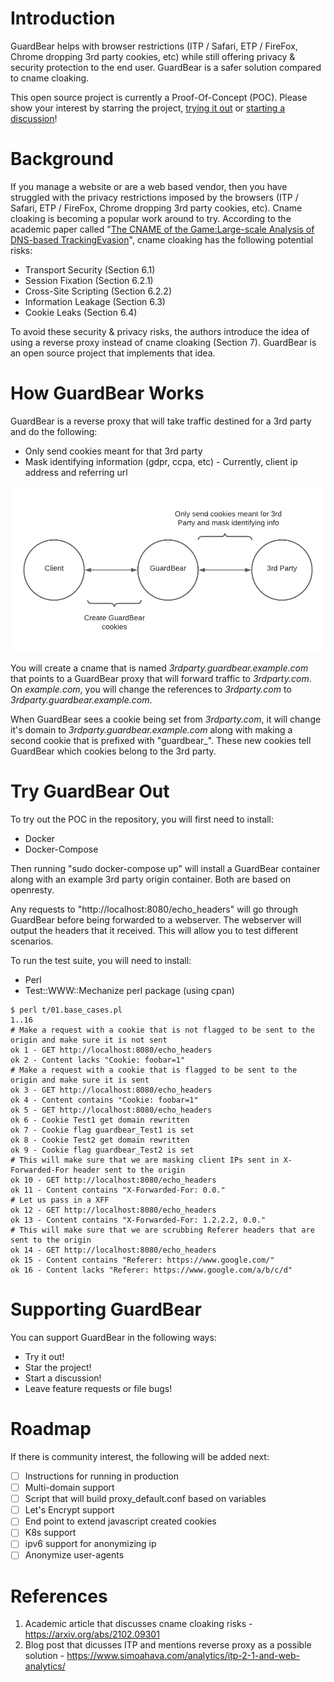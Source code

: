 # Introduction

GuardBear helps with browser restrictions (ITP / Safari, ETP / FireFox, Chrome dropping 3rd party cookies, etc) while still offering privacy & security protection to the end user. GuardBear is a safer solution compared to cname cloaking.

This open source project is currently a Proof-Of-Concept (POC). Please show your interest by starring the project, [trying it out](https://github.com/silevitch/GuardBear/blob/main/README.md#try-it-out) or [starting a discussion](https://github.com/silevitch/GuardBear/discussions)! 

# Background

If you manage a website or are a web based vendor, then you have struggled with the privacy restrictions imposed by the browsers (ITP / Safari, ETP / FireFox, Chrome dropping 3rd party cookies, etc). Cname cloaking is becoming a popular work around to try. According to the academic paper called "[The CNAME of the Game:Large-scale Analysis of DNS-based TrackingEvasion](https://arxiv.org/abs/2102.09301)", cname cloaking has the following potential risks:

* Transport Security (Section 6.1)
* Session Fixation (Section 6.2.1)
* Cross-Site Scripting (Section 6.2.2)
* Information Leakage (Section 6.3)
* Cookie Leaks (Section 6.4)

To avoid these security & privacy risks, the authors introduce the idea of using a reverse proxy instead of cname cloaking (Section 7). GuardBear is an open source project that implements that idea.

# How GuardBear Works

GuardBear is a reverse proxy that will take traffic destined for a 3rd party and do the following:

* Only send cookies meant for that 3rd party
* Mask identifying information (gdpr, ccpa, etc) - Currently, client ip address and referring url

![GuardBear Traffic Flow](https://raw.githubusercontent.com/silevitch/GuardBear/main/GuardBear.png)

You will create a cname that is named *3rdparty.guardbear.example.com* that points to a GuardBear proxy that will forward traffic to *3rdparty.com*. On *example.com*, you will change the references to *3rdparty.com* to *3rdparty.guardbear.example.com*.

When GuardBear sees a cookie being set from *3rdparty.com*, it will change it's domain to *3rdparty.guardbear.example.com* along with making a second cookie that is prefixed with "guardbear_". These new cookies tell GuardBear which cookies belong to the 3rd party. 

# Try GuardBear Out

To try out the POC in the repository, you will first need to install:

* Docker
* Docker-Compose

Then running "sudo docker-compose up" will install a GuardBear container along with an example 3rd party origin container. Both are based on openresty.

Any requests to "http://localhost:8080/echo_headers" will go through GuardBear before being forwarded to a webserver. The webserver will output the headers that it received. This will allow you to test different scenarios.

To run the test suite, you will need to install:

* Perl
* Test::WWW::Mechanize perl package (using cpan)

```
$ perl t/01.base_cases.pl 
1..16
# Make a request with a cookie that is not flagged to be sent to the origin and make sure it is not sent
ok 1 - GET http://localhost:8080/echo_headers
ok 2 - Content lacks "Cookie: foobar=1"
# Make a request with a cookie that is flagged to be sent to the origin and make sure it is sent
ok 3 - GET http://localhost:8080/echo_headers
ok 4 - Content contains "Cookie: foobar=1"
ok 5 - GET http://localhost:8080/echo_headers
ok 6 - Cookie Test1 get domain rewritten
ok 7 - Cookie flag guardbear_Test1 is set
ok 8 - Cookie Test2 get domain rewritten
ok 9 - Cookie flag guardbear_Test2 is set
# This will make sure that we are masking client IPs sent in X-Forwarded-For header sent to the origin
ok 10 - GET http://localhost:8080/echo_headers
ok 11 - Content contains "X-Forwarded-For: 0.0."
# Let us pass in a XFF
ok 12 - GET http://localhost:8080/echo_headers
ok 13 - Content contains "X-Forwarded-For: 1.2.2.2, 0.0."
# This will make sure that we are scrubbing Referer headers that are sent to the origin
ok 14 - GET http://localhost:8080/echo_headers
ok 15 - Content contains "Referer: https://www.google.com/"
ok 16 - Content lacks "Referer: https://www.google.com/a/b/c/d"
```

# Supporting GuardBear

You can support GuardBear in the following ways:

* Try it out!
* Star the project!
* Start a discussion!
* Leave feature requests or file bugs!

# Roadmap

If there is community interest, the following will be added next:

- [ ] Instructions for running in production
- [ ] Multi-domain support
- [ ] Script that will build proxy_default.conf based on variables
- [ ] Let's Encrypt support
- [ ] End point to extend javascript created cookies
- [ ] K8s support
- [ ] ipv6 support for anonymizing ip
- [ ] Anonymize user-agents

# References

1. Academic article that discusses cname cloaking risks - https://arxiv.org/abs/2102.09301
2. Blog post that dicusses ITP and mentions reverse proxy as a possible solution - https://www.simoahava.com/analytics/itp-2-1-and-web-analytics/
